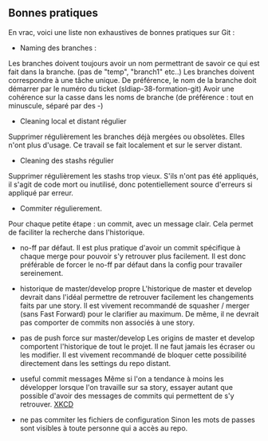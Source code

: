## Bonnes pratiques 

En vrac, voici une liste non exhaustives de bonnes pratiques sur Git : 

- Naming des branches : 

Les branches doivent toujours avoir un nom permettrant de savoir ce qui est fait dans la branche. (pas de "temp", "branch1" etc..)
Les branches doivent correspondre à une tâche unique. 
De préférence, le nom de la branche doit démarrer par le numéro du ticket (sldiap-38-formation-git)
Avoir une cohérence sur la casse dans les noms de branche (de préférence : tout en minuscule, séparé par des -)

- Cleaning local et distant régulier

Supprimer régulièrement les branches déjà mergées ou obsolètes. Elles n'ont plus d'usage. Ce travail se fait localement et sur le server distant. 

- Cleaning des stashs régulier

Supprimer régulièrement les stashs trop vieux. S'ils n'ont pas été appliqués, il s'agit de code mort ou inutilisé, donc potentiellement source d'erreurs si appliqué par erreur. 

- Commiter régulierement. 

Pour chaque petite étape : un commit, avec un message clair. Cela permet de faciliter la recherche dans l'historique. 

- no-ff par défaut. 
Il est plus pratique d'avoir un commit spécifique à chaque merge pour pouvoir s'y retrouver plus facilement. Il est donc préférable de forcer le no-ff par défaut dans la config pour travailer sereinement. 

- historique de master/develop propre
L'historique de master et develop devrait dans l'idéal permettre de retrouver facilement les changements faits par une story. 
Il est vivement recommandé de squasher / merger (sans Fast Forward) pour le clarifier au maximum. 
De même, il ne devrait pas comporter de commits non associés à une story.

- pas de push force sur master/develop
Les origins de master et develop comportent l'historique de tout le projet. Il ne faut jamais les écraser ou les modifier. 
Il est vivement recommandé de bloquer cette possibilité directement dans les settings du repo distant. 

- useful commit messages
Même si l'on a tendance à moins les développer lorsque l'on travaille sur sa story, essayer autant que possible d'avoir des messages de commits qui permettent de s'y retrouver.
[XKCD](https://imgs.xkcd.com/comics/git_commit.png)

- ne pas commiter les fichiers de configuration
Sinon les mots de passes sont visibles à toute personne qui a accès au repo. 